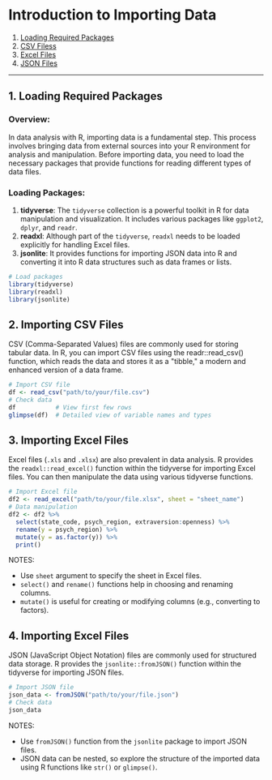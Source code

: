 # Introduction to Importing Data

1. [Loading Required Packages](#loading)
2. [CSV Filess](#import-csv)
3. [Excel Files](#import-excel)
4. [JSON Files](#import-json)
---

## **1. Loading Required Packages** <a name="loading"></a>

### Overview:
In data analysis with R, importing data is a fundamental step. This process involves bringing data from external sources into your R environment for analysis and manipulation. Before importing data, you need to load the necessary packages that provide functions for reading different types of data files.

### Loading Packages:
1. **tidyverse**: The `tidyverse` collection is a powerful toolkit in R for data manipulation and visualization. It includes various packages like `ggplot2`, `dplyr`, and `readr`.
2. **readxl**: Although part of the `tidyverse`, `readxl` needs to be loaded explicitly for handling Excel files.
3. **jsonlite**: It provides functions for importing JSON data into R and converting it into R data structures such as data frames or lists.

```R
# Load packages
library(tidyverse)
library(readxl)
library(jsonlite)
```

## **2. Importing CSV Files** <a name="import-csv"></a>
CSV (Comma-Separated Values) files are commonly used for storing tabular data. In R, you can import CSV files using the readr::read_csv() function, which reads the data and stores it as a "tibble," a modern and enhanced version of a data frame.

```r
# Import CSV file
df <- read_csv("path/to/your/file.csv")
# Check data
df           # View first few rows
glimpse(df)  # Detailed view of variable names and types
```

## **3. Importing Excel Files** <a name="import-excel"></a>
Excel files (`.xls` and `.xlsx`) are also prevalent in data analysis. R provides the `readxl::read_excel()` function within the tidyverse for importing Excel files. You can then manipulate the data using various tidyverse functions.

```r
# Import Excel file
df2 <- read_excel("path/to/your/file.xlsx", sheet = "sheet_name")
# Data manipulation
df2 <- df2 %>%
  select(state_code, psych_region, extraversion:openness) %>%
  rename(y = psych_region) %>%
  mutate(y = as.factor(y)) %>%
  print()
```

NOTES:
- Use `sheet` argument to specify the sheet in Excel files.
- `select()` and `rename()` functions help in choosing and renaming columns.
- `mutate()` is useful for creating or modifying columns (e.g., converting to factors).

## **4. Importing Excel Files** <a name="import-json"></a>

JSON (JavaScript Object Notation) files are commonly used for structured data storage. R provides the `jsonlite::fromJSON()` function within the tidyverse for importing JSON files.

```r
# Import JSON file
json_data <- fromJSON("path/to/your/file.json")
# Check data
json_data
```
NOTES:
- Use `fromJSON()` function from the `jsonlite` package to import JSON files.
- JSON data can be nested, so explore the structure of the imported data using R functions like `str()` or `glimpse()`.